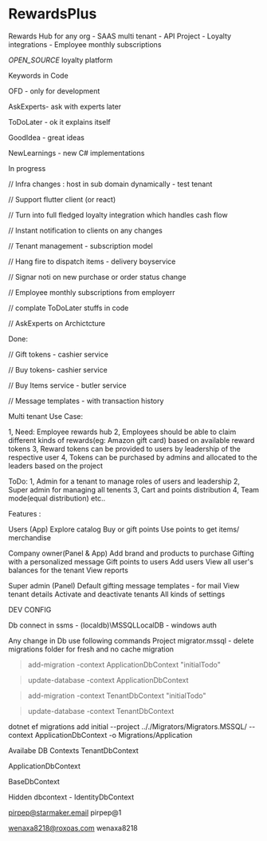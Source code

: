 # RewardsPlus
Rewards Hub for any org - SAAS multi tenant - API Project - Loyalty integrations - Employee monthly subscriptions

_OPEN_SOURCE_ loyalty platform

Keywords in Code

OFD - only for development 

AskExperts- ask with experts later

ToDoLater - ok it explains itself

GoodIdea - great ideas 

NewLearnings - new C# implementations

In progress

// Infra changes : host in sub domain dynamically - test tenant

// Support flutter client (or react)

// Turn into full fledged loyalty integration which handles cash flow

// Instant notification to clients on any changes

// Tenant management - subscription model


// Hang fire to dispatch items - delivery boyservice

// Signar noti on new purchase or order status change

// Employee monthly subscriptions from employerr

// complate ToDoLater stuffs in code

// AskExperts on Archictcture

Done:

// Gift tokens - cashier service

// Buy tokens- cashier service

// Buy Items service - butler service

// Message templates - with transaction history


Multi tenant Use Case: 

1, Need: Employee rewards hub 
2, Employees should be able to claim different kinds of rewards(eg: Amazon gift card) 
  based on available reward tokens
3, Reward tokens can be provided to users by leadership
  of the respective user
4, Tokens can be purchased by admins and allocated to the leaders based on the project 

ToDo:
1, Admin for a tenant to manage roles of users and leadership
2, Super admin for managing all tenents
3, Cart and points distribution
4, Team mode(equal distribution) etc..

Features :

Users (App)
Explore catalog
Buy or gift points
Use points to get items/ merchandise 

Company owner(Panel & App)
Add brand and products to purchase
Gifting with a personalized message
Gift points to users
Add users
View all user's balances for the tenant
View reports
     
 Super admin (Panel)
Default gifting message templates - for mail
View tenant details
Activate and deactivate tenants
All kinds of settings


DEV CONFIG 

Db connect in ssms - (localdb)\MSSQLLocalDB  - windows auth

Any change in Db use following commands
Project migrator.mssql - delete migrations folder for fresh and no cache migration

> add-migration -context ApplicationDbContext "initialTodo"

> update-database -context ApplicationDbContext 

> add-migration -context TenantDbContext "initialTodo"

> update-database -context TenantDbContext


dotnet ef migrations add initial --project .././Migrators/Migrators.MSSQL/ --context ApplicationDbContext -o Migrations/Application


Availabe DB Contexts
TenantDbContext

ApplicationDbContext

BaseDbContext

Hidden dbcontext - 
IdentityDbContext

pirpep@starmaker.email
pirpep@1

wenaxa8218@roxoas.com
wenaxa8218
